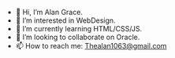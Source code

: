 - 👋 Hi, I’m Alan Grace.
- 👀 I’m interested in WebDesign.
- 🌱 I’m currently learning HTML/CSS/JS.
- 💞️ I’m looking to collaborate on Oracle.
- 📫 How to reach me: Thealan1063@gmail.com


<!---
thealangrace/thealangrace is a ✨ special ✨ repository because its `README.md` (this file) appears on your GitHub profile.
You can click the Preview link to take a look at your changes.
--->
